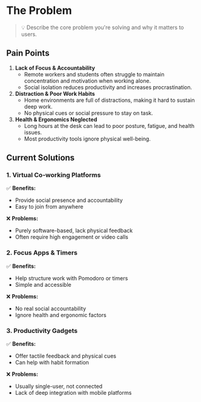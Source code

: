 # The Problem

> 💡 Describe the core problem you're solving and why it matters to users.

## Pain Points
1. **Lack of Focus & Accountability**
   - Remote workers and students often struggle to maintain concentration and motivation when working alone.
   - Social isolation reduces productivity and increases procrastination.
2. **Distraction & Poor Work Habits**
   - Home environments are full of distractions, making it hard to sustain deep work.
   - No physical cues or social pressure to stay on task.
3. **Health & Ergonomics Neglected**
   - Long hours at the desk can lead to poor posture, fatigue, and health issues.
   - Most productivity tools ignore physical well-being.

## Current Solutions
### 1. Virtual Co-working Platforms
✅ **Benefits:**
- Provide social presence and accountability
- Easy to join from anywhere

❌ **Problems:**
- Purely software-based, lack physical feedback
- Often require high engagement or video calls

### 2. Focus Apps & Timers
✅ **Benefits:**
- Help structure work with Pomodoro or timers
- Simple and accessible

❌ **Problems:**
- No real social accountability
- Ignore health and ergonomic factors

### 3. Productivity Gadgets
✅ **Benefits:**
- Offer tactile feedback and physical cues
- Can help with habit formation

❌ **Problems:**
- Usually single-user, not connected
- Lack of deep integration with mobile platforms
